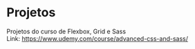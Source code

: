 # Projetos
 Projetos do curso de Flexbox, Grid e Sass
 <br>
 Link: https://www.udemy.com/course/advanced-css-and-sass/
